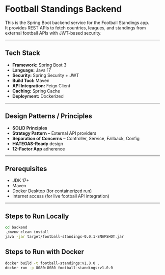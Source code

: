 # Football Standings Backend

This is the Spring Boot backend service for the Football Standings app.  
It provides REST APIs to fetch countries, leagues, and standings from external football APIs with JWT-based security.

---

## Tech Stack

- **Framework:** Spring Boot 3
- **Language:** Java 17
- **Security:** Spring Security + JWT
- **Build Tool:** Maven
- **API Integration:** Feign Client
- **Caching:** Spring Cache
- **Deployment:** Dockerized

---

## Design Patterns / Principles

- **SOLID Principles**
- **Strategy Pattern** – External API providers
- **Separation of Concerns** – Controller, Service, Fallback, Config
- **HATEOAS-Ready** design
- **12-Factor App** adherence

---

## Prerequisites

- JDK 17+
- Maven
- Docker Desktop (for containerized run)
- Internet access (for live football API integration)

---

## Steps to Run Locally

```bash
cd backend
./mvnw clean install
java -jar target/football-standings-0.0.1-SNAPSHOT.jar

```

## Steps to Run with Docker

```bash
docker build -t football-standings:v1.0.0 .
docker run -p 8080:8080 football-standings:v1.0.0

```